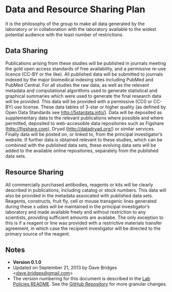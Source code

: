 Data and Resource Sharing Plan
==============================

It is the philosophy of the group to make all data generated by the
laboratory or in collaboration with the laboratory available to the
widest potential audience with the least number of restrictions.

Data Sharing
------------

Publications arising from these studies will be published in journals
meeting the gold open access standards of free availability, and a
permissive re-use licence (CC-BY or the like). All published data will
be submitted to journals indexed by the major biomedical indexing sites
including PubMed and PubMed Central. For all studies the raw data, as
well as the relevant metadata and computational algorithms used to
generate statistical and graphical summaries which were used to generate
the final research data will be provided. This data will be provided
with a permissive (CC0 or CC-BY) use license. These data tables of
3-star or higher quality (as defined by Open Data Standards see
<http://5stardata.info/>). Data will be deposited as supplementary data
to the relevant publications where possible and where permitted,
deposited to web-accessible data repositories such as Figshare
(<http://figshare.com>), Dryad (<http://datadryad.org/>) or similar
services. Finally data will be posted on, or linked to, from the
principal investigator’s website. If further data is obtained relevant
to these studies, which can be combined with the published data sets,
these evolving data sets will be added to the available online
repositories, separately from the published data sets.

Resource Sharing
----------------

All commercially purchased antibodies, reagents or kits will be clearly
described in publications, including catalog or stock numbers. This data
will also be provided in the metadata assoicated with published data
sets. Reagents, constructs, fruit fly, cell or mouse transgenic lines
generated during these s udies will be maintained in the principal
investigator’s laboratory and made available freely and without
restriction to any scientists, providing sufficient amounts are
availabe. The only exception to this is if a reagent or line was
provided with a restrictive materials transfer agreement, in which case
the recipient investigator will be directed to the primary source of the
reagent.

Notes
-----

-   **Version 0.1.0**
-   Updated on September 21, 2013 by Dave Bridges
    \<<dave.bridges@gmail.com>\>
-   The version numbering for this document is described in the [Lab
    Policies
    README](https://github.com/BridgesLab/Lab-Documents/blob/master/Lab%20Policies/README.rst).
    See the [GitHub
    Repository](https://github.com/BridgesLab/Lab-Documents/blob/master/Lab%20Policies/data-resource-sharing.rst)
    for more granular changes.

